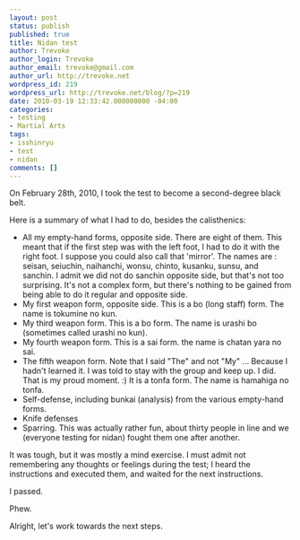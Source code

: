 ```yaml
---
layout: post
status: publish
published: true
title: Nidan test
author: Trevoke
author_login: Trevoke
author_email: trevoke@gmail.com
author_url: http://trevoke.net
wordpress_id: 219
wordpress_url: http://trevoke.net/blog/?p=219
date: 2010-03-19 12:33:42.000000000 -04:00
categories:
- testing
- Martial Arts
tags:
- isshinryu
- test
- nidan
comments: []
---
```

On February 28th, 2010, I took the test to become a second-degree black belt.

Here is a summary of what I had to do, besides the calisthenics:
<ul>
	<li>All my empty-hand forms, opposite side. There are eight of them. This meant that if the first step was with the left foot, I had to do it with the right foot. I suppose you could also call that 'mirror'. The names are : seisan, seiuchin, naihanchi, wonsu, chinto, kusanku, sunsu, and sanchin. I admit we did not do sanchin opposite side, but that's not too surprising. It's not a complex form, but there's nothing to be gained from being able to do it regular and opposite side.</li>
	<li>My first weapon form, opposite side. This is a bo (long staff) form. The name is tokumine no kun.</li>
	<li>My third weapon form. This is a bo form. The name is urashi bo (sometimes called urashi no kun).</li>
	<li>My fourth weapon form. This is a sai form. the name is chatan yara no sai.</li>
	<li>The fifth weapon form. Note that I said "The" and not "My" ... Because I hadn't learned it. I was told to stay with the group and keep up. I did. That is my proud moment. :) It is a tonfa form. The name is hamahiga no tonfa.</li>
	<li>Self-defense, including bunkai (analysis) from the various empty-hand forms.</li>
	<li>Knife defenses</li>
	<li>Sparring. This was actually rather fun, about thirty people in line and we (everyone testing for nidan) fought them one after another.</li>
</ul>
It was tough, but it was mostly a mind exercise. I must admit not remembering any thoughts or feelings during the test; I heard the instructions and executed them, and waited for the next instructions.

I passed.

Phew.

Alright, let's work towards the next steps.
